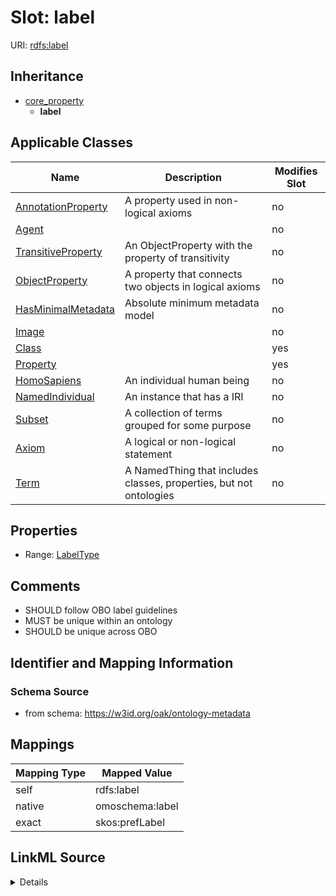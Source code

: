 

# Slot: label



URI: [rdfs:label](http://www.w3.org/2000/01/rdf-schema#label)




## Inheritance

* [core_property](core_property.md)
    * **label**






## Applicable Classes

| Name | Description | Modifies Slot |
| --- | --- | --- |
| [AnnotationProperty](AnnotationProperty.md) | A property used in non-logical axioms |  no  |
| [Agent](Agent.md) |  |  no  |
| [TransitiveProperty](TransitiveProperty.md) | An ObjectProperty with the property of transitivity |  no  |
| [ObjectProperty](ObjectProperty.md) | A property that connects two objects in logical axioms |  no  |
| [HasMinimalMetadata](HasMinimalMetadata.md) | Absolute minimum metadata model |  no  |
| [Image](Image.md) |  |  no  |
| [Class](Class.md) |  |  yes  |
| [Property](Property.md) |  |  yes  |
| [HomoSapiens](HomoSapiens.md) | An individual human being |  no  |
| [NamedIndividual](NamedIndividual.md) | An instance that has a IRI |  no  |
| [Subset](Subset.md) | A collection of terms grouped for some purpose |  no  |
| [Axiom](Axiom.md) | A logical or non-logical statement |  no  |
| [Term](Term.md) | A NamedThing that includes classes, properties, but not ontologies |  no  |







## Properties

* Range: [LabelType](LabelType.md)





## Comments

* SHOULD follow OBO label guidelines
* MUST be unique within an ontology
* SHOULD be unique across OBO

## Identifier and Mapping Information







### Schema Source


* from schema: https://w3id.org/oak/ontology-metadata




## Mappings

| Mapping Type | Mapped Value |
| ---  | ---  |
| self | rdfs:label |
| native | omoschema:label |
| exact | skos:prefLabel |




## LinkML Source

<details>
```yaml
name: label
comments:
- SHOULD follow OBO label guidelines
- MUST be unique within an ontology
- SHOULD be unique across OBO
in_subset:
- allotrope required profile
- go required profile
- obi required profile
from_schema: https://w3id.org/oak/ontology-metadata
exact_mappings:
- skos:prefLabel
rank: 1000
is_a: core_property
slot_uri: rdfs:label
alias: label
domain_of:
- HasMinimalMetadata
- Axiom
range: label type
multivalued: false

```
</details>
